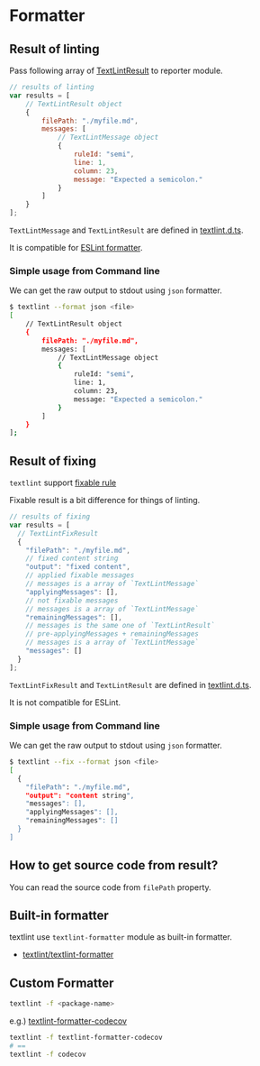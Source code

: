 # Formatter

## Result of linting

Pass following array of [TextLintResult](https://github.com/textlint/textlint/blob/master/typing/textlint.d.ts "TextLintResult") to reporter module.

```js
// results of linting
var results = [
    // TextLintResult object
    {
        filePath: "./myfile.md",
        messages: [
            // TextLintMessage object
            {
                ruleId: "semi",
                line: 1,
                column: 23,
                message: "Expected a semicolon."
            }
        ]
    }
];
```

`TextLintMessage` and `TextLintResult` are defined in [textlint.d.ts](https://github.com/textlint/textlint/blob/master/typing/textlint.d.ts "textlint.d.ts").

It is compatible for [ESLint formatter](http://eslint.org/docs/developer-guide/working-with-custom-formatters "Documentation - ESLint - Pluggable JavaScript linter"). 

### Simple usage from Command line

We can get the raw output to stdout using `json` formatter.

```sh
$ textlint --format json <file>
[
    // TextLintResult object
    {
        filePath: "./myfile.md",
        messages: [
            // TextLintMessage object
            {
                ruleId: "semi",
                line: 1,
                column: 23,
                message: "Expected a semicolon."
            }
        ]
    }
];
```

## Result of fixing

`textlint` support [fixable rule](./rule-fixable.md)

Fixable result is a bit difference for things of linting.

```js
// results of fixing
var results = [
  // TextLintFixResult
  {
    "filePath": "./myfile.md",
    // fixed content string
    "output": "fixed content",
    // applied fixable messages
    // messages is a array of `TextLintMessage`
    "applyingMessages": [],
    // not fixable messages
    // messages is a array of `TextLintMessage`
    "remainingMessages": [],
    // messages is the same one of `TextLintResult`
    // pre-applyingMessages + remainingMessages
    // messages is a array of `TextLintMessage`
    "messages": []
  }
];
```

`TextLintFixResult` and `TextLintResult` are defined in [textlint.d.ts](https://github.com/textlint/textlint/blob/master/typing/textlint.d.ts "textlint.d.ts").

It is not compatible for ESLint.

### Simple usage from Command line

We can get the raw output to stdout using `json` formatter.

```sh
$ textlint --fix --format json <file>
[
  {
    "filePath": "./myfile.md",
    "output": "content string",
    "messages": [],
    "applyingMessages": [],
    "remainingMessages": []
  }
]
```


## How to get source code from result?

You can read the source code from `filePath` property.

## Built-in formatter

textlint use `textlint-formatter` module as built-in formatter.

- [textlint/textlint-formatter](https://github.com/textlint/textlint-formatter "textlint/textlint-formatter")

## Custom Formatter

```sh
textlint -f <package-name>
```

e.g.) [textlint-formatter-codecov](https://github.com/azu/textlint-formatter-codecov/tree/a5b93248e9c1d5719684b16ff87342d8654e2aa0 "textlint-formatter-codecov")

```sh
textlint -f textlint-formatter-codecov
# ==
textlint -f codecov
```
